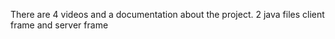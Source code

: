 There are 4 videos and a documentation about the project.
2 java files client frame and server frame
